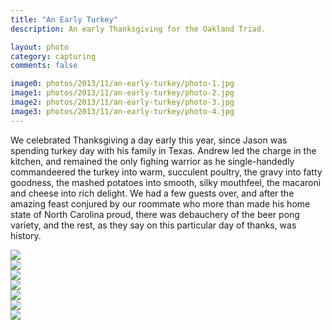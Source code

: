 ```yaml
---
title: "An Early Turkey"
description: An early Thanksgiving for the Oakland Triad.

layout: photo
category: capturing
comments: false

image0: photos/2013/11/an-early-turkey/photo-1.jpg
image1: photos/2013/11/an-early-turkey/photo-2.jpg
image2: photos/2013/11/an-early-turkey/photo-3.jpg
image3: photos/2013/11/an-early-turkey/photo-4.jpg
---
```


<p class="intro">We celebrated Thanksgiving a day early this year, since Jason was spending turkey day with his family in Texas. Andrew led the charge in the kitchen, and remained the only fighing warrior as he single-handedly commandeered the turkey into warm, succulent poultry, the gravy into fatty goodness, the mashed potatoes into smooth, silky mouthfeel, the macaroni and cheese into rich delight. We had a few guests over, and after the amazing feast conjured by our roommate who more than made his home state of North Carolina proud, there was debauchery of the beer pong variety, and the rest, as they say on this particular day of thanks, was history.</p>

<div class="photo-block row clearfix">
  <div class="column half">
    <img src="{{ site.cdn_url }}photos/2013/11/an-early-turkey/photo-1.jpg">
  </div>
  <div class="column half">
    <img src="{{ site.cdn_url }}photos/2013/11/an-early-turkey/photo-2.jpg">
  </div>
</div>

<div class="photo-block row clearfix">
  <div class="column half">
    <img src="{{ site.cdn_url }}photos/2013/11/an-early-turkey/photo-3.jpg">
  </div>
  <div class="column half">
    <img src="{{ site.cdn_url }}photos/2013/11/an-early-turkey/photo-4.jpg">
  </div>
</div>

<div class="photo-block row clearfix">
  <div class="column full">
    <img src="{{ site.cdn_url }}photos/2013/11/an-early-turkey/photo-5.jpg">
  </div>
</div>

<div class="photo-block row clearfix">
  <div class="column half">
    <img src="{{ site.cdn_url }}photos/2013/11/an-early-turkey/photo-6.jpg">
  </div>
  <div class="column half">
    <img src="{{ site.cdn_url }}photos/2013/11/an-early-turkey/photo-7.jpg">
  </div>
</div>
